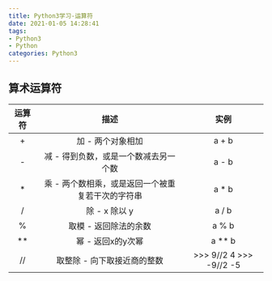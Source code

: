 ```yaml
---
title: Python3学习-运算符
date: 2021-01-05 14:28:41
tags:
- Python3
- Python
categories: Python3
---
```


## 算术运算符

| 运算符 | 描述 | 实例 |
| :-----:| :----: | :----: |
| + | 加 - 两个对象相加 | a + b |
| - | 减 - 得到负数，或是一个数减去另一个数 | a - b |
| * | 乘 - 两个数相乘，或是返回一个被重复若干次的字符串 | a * b |
| / | 除 - x 除以 y | a / b |
| % | 取模 - 返回除法的余数 | a % b |
| ** | 幂 - 返回x的y次幂 | a ** b |
| // | 取整除 - 向下取接近商的整数 | >>> 9//2  4  >>> -9//2  -5 |
